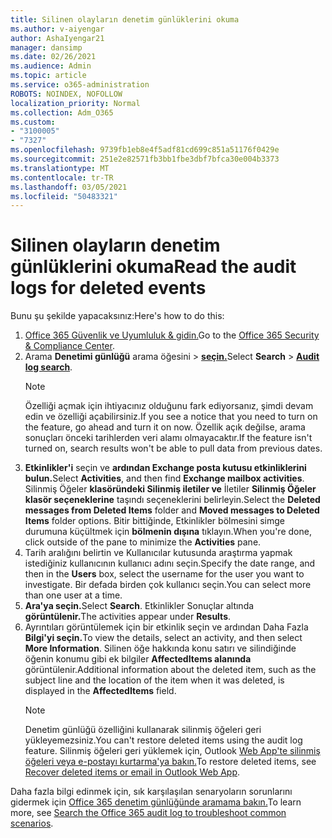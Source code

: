 ```yaml
---
title: Silinen olayların denetim günlüklerini okuma
ms.author: v-aiyengar
author: AshaIyengar21
manager: dansimp
ms.date: 02/26/2021
ms.audience: Admin
ms.topic: article
ms.service: o365-administration
ROBOTS: NOINDEX, NOFOLLOW
localization_priority: Normal
ms.collection: Adm_O365
ms.custom:
- "3100005"
- "7327"
ms.openlocfilehash: 9739fb1eb8e4f5adf81cd699c851a51176f0429e
ms.sourcegitcommit: 251e2e82571fb3bb1fbe3dbf7bfca30e004b3373
ms.translationtype: MT
ms.contentlocale: tr-TR
ms.lasthandoff: 03/05/2021
ms.locfileid: "50483321"
---
```

# <a name="read-the-audit-logs-for-deleted-events"></a><span data-ttu-id="02e2c-102">Silinen olayların denetim günlüklerini okuma</span><span class="sxs-lookup"><span data-stu-id="02e2c-102">Read the audit logs for deleted events</span></span>

<span data-ttu-id="02e2c-103">Bunu şu şekilde yapacaksınız:</span><span class="sxs-lookup"><span data-stu-id="02e2c-103">Here's how to do this:</span></span>

1. <span data-ttu-id="02e2c-104">[Office 365 Güvenlik ve Uyumluluk & gidin.](https://go.microsoft.com/fwlink/p/?linkid=2077143)</span><span class="sxs-lookup"><span data-stu-id="02e2c-104">Go to the [Office 365 Security & Compliance Center](https://go.microsoft.com/fwlink/p/?linkid=2077143).</span></span>
1. <span data-ttu-id="02e2c-105">Arama **Denetimi günlüğü** arama öğesini  >  [**seçin.**](https://go.microsoft.com/fwlink/?linkid=2103759)</span><span class="sxs-lookup"><span data-stu-id="02e2c-105">Select **Search** > [**Audit log search**](https://go.microsoft.com/fwlink/?linkid=2103759).</span></span>
    > [!NOTE]
    > <span data-ttu-id="02e2c-106">Özelliği açmak için ihtiyacınız olduğunu fark ediyorsanız, şimdi devam edin ve özelliği açabilirsiniz.</span><span class="sxs-lookup"><span data-stu-id="02e2c-106">If you see a notice that you need to turn on the feature, go ahead and turn it on now.</span></span> <span data-ttu-id="02e2c-107">Özellik açık değilse, arama sonuçları önceki tarihlerden veri alamı olmayacaktır.</span><span class="sxs-lookup"><span data-stu-id="02e2c-107">If the feature isn't turned on, search results won't be able to pull data from previous dates.</span></span>
1. <span data-ttu-id="02e2c-108">**Etkinlikler'i** seçin ve **ardından Exchange posta kutusu etkinliklerini bulun.**</span><span class="sxs-lookup"><span data-stu-id="02e2c-108">Select **Activities**, and then find **Exchange mailbox activities**.</span></span> <span data-ttu-id="02e2c-109">Silinmiş Öğeler **klasöründeki Silinmiş iletiler ve** İletiler **Silinmiş Öğeler klasör seçeneklerine** taşındı seçeneklerini belirleyin.</span><span class="sxs-lookup"><span data-stu-id="02e2c-109">Select the **Deleted messages from Deleted Items** folder and **Moved messages to Deleted Items** folder options.</span></span> <span data-ttu-id="02e2c-110">Bitir bittiğinde, Etkinlikler bölmesini simge durumuna küçültmek için **bölmenin dışına** tıklayın.</span><span class="sxs-lookup"><span data-stu-id="02e2c-110">When you're done, click outside of the pane to minimize the **Activities** pane.</span></span>
1. <span data-ttu-id="02e2c-111">Tarih aralığını belirtin ve Kullanıcılar  kutusunda araştırma yapmak istediğiniz kullanıcının kullanıcı adını seçin.</span><span class="sxs-lookup"><span data-stu-id="02e2c-111">Specify the date range, and then in the **Users** box, select the username for the user you want to investigate.</span></span> <span data-ttu-id="02e2c-112">Bir defada birden çok kullanıcı seçin.</span><span class="sxs-lookup"><span data-stu-id="02e2c-112">You can select more than one user at a time.</span></span>
1. <span data-ttu-id="02e2c-113">**Ara'ya seçin.**</span><span class="sxs-lookup"><span data-stu-id="02e2c-113">Select **Search**.</span></span> <span data-ttu-id="02e2c-114">Etkinlikler Sonuçlar altında **görüntülenir.**</span><span class="sxs-lookup"><span data-stu-id="02e2c-114">The activities appear under **Results**.</span></span>
1. <span data-ttu-id="02e2c-115">Ayrıntıları görüntülemek için bir etkinlik seçin ve ardından Daha Fazla **Bilgi'yi seçin.**</span><span class="sxs-lookup"><span data-stu-id="02e2c-115">To view the details, select an activity, and then select **More Information**.</span></span> <span data-ttu-id="02e2c-116">Silinen öğe hakkında konu satırı ve silindiğinde öğenin konumu gibi ek bilgiler **AffectedItems alanında** görüntülenir.</span><span class="sxs-lookup"><span data-stu-id="02e2c-116">Additional information about the deleted item, such as the subject line and the location of the item when it was deleted, is displayed in the **AffectedItems** field.</span></span>
    > [!NOTE]
    > <span data-ttu-id="02e2c-117">Denetim günlüğü özelliğini kullanarak silinmiş öğeleri geri yükleyemezsiniz.</span><span class="sxs-lookup"><span data-stu-id="02e2c-117">You can't restore deleted items using the audit log feature.</span></span> <span data-ttu-id="02e2c-118">Silinmiş öğeleri geri yüklemek için, Outlook [Web App'te silinmiş öğeleri veya e-postayı kurtarma'ya bakın.](https://go.microsoft.com/fwlink/?linkid=2103759)</span><span class="sxs-lookup"><span data-stu-id="02e2c-118">To restore deleted items, see [Recover deleted items or email in Outlook Web App](https://go.microsoft.com/fwlink/?linkid=2103759).</span></span>

<span data-ttu-id="02e2c-119">Daha fazla bilgi edinmek için, sık karşılaşılan senaryoların sorunlarını gidermek için [Office 365 denetim günlüğünde aramama bakın.](https://go.microsoft.com/fwlink/?linkid=2103944)</span><span class="sxs-lookup"><span data-stu-id="02e2c-119">To learn more, see [Search the Office 365 audit log to troubleshoot common scenarios](https://go.microsoft.com/fwlink/?linkid=2103944).</span></span>
